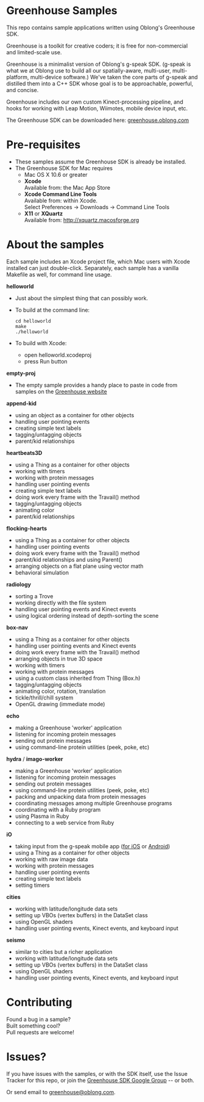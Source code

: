 Greenhouse Samples
==================
This repo contains sample applications written using Oblong's Greenhouse SDK. 

Greenhouse is a toolkit for creative coders; it is free for non-commercial and limited-scale use.

Greenhouse is a minimalist version of Oblong's g-speak SDK. (g-speak is what we at Oblong use to build all our spatially-aware, multi-user, multi-platform, multi-device software.) We've taken the core parts of g-speak and distilled them into a C++ SDK whose goal is to be approachable, powerful, and concise.

Greenhouse includes our own custom Kinect-processing pipeline, and hooks for working with Leap Motion, Wiimotes, mobile device input, etc.

The Greenhouse SDK can be downloaded here:  [greenhouse.oblong.com](http://greenhouse.oblong.com/)

Pre-requisites
==============
- These samples assume the Greenhouse SDK is already be installed.
- The Greenhouse SDK for Mac requires
    - Mac OS X 10.6 or greater
    - **Xcode**  
      Available from: the Mac App Store
    - **Xcode Command Line Tools**  
      Available from: within Xcode.  
      Select Preferences -> Downloads -> Command Line Tools
    - **X11** or **XQuartz**  
      Available from: http://xquartz.macosforge.org


About the samples
=================
Each sample includes an Xcode project file, which Mac users with Xcode installed can just double-click. Separately, each sample has a vanilla Makefile as well, for command line usage.

**helloworld** 
  
  - Just about the simplest thing that can possibly work.
  - To build at the command line:
   
        cd helloworld
        make
        ./helloworld

  - To build with Xcode:
       - open helloworld.xcodeproj
       - press Run button


**empty-proj**

  - The empty sample provides a handy place to paste in code from samples on the [Greenhouse website](http://greenhouse.oblong.com/reference.html)

**append-kid**
  
  - using an object as a container for other objects
  - handling user pointing events
  - creating simple text labels
  - tagging/untagging objects
  - parent/kid relationships
  
**heartbeats3D**
  
  - using a Thing as a container for other objects
  - working with timers
  - working with protein messages
  - handling user pointing events
  - creating simple text labels
  - doing work every frame with the Travail() method
  - tagging/untagging objects
  - animating color
  - parent/kid relationships
  
**flocking-hearts**
  
  - using a Thing as a container for other objects
  - handling user pointing events
  - doing work every frame with the Travail() method
  - parent/kid relationships and using Parent()
  - arranging objects on a flat plane using vector math
  - behavioral simulation

**radiology**
  
  - sorting a Trove
  - working directly with the file system
  - handling user pointing events and Kinect events
  - using logical ordering instead of depth-sorting the scene
  
**box-nav**
  
  - using a Thing as a container for other objects
  - handling user pointing events and Kinect events
  - doing work every frame with the Travail() method
  - arranging objects in true 3D space
  - working with timers
  - working with protein messages
  - using a custom class inherited from Thing (Box.h)
  - tagging/untagging objects
  - animating color, rotation, translation
  - tickle/thrill/chill system
  - OpenGL drawing (immediate mode)
  
**echo**
  
  - making a Greenhouse 'worker' application
  - listening for incoming protein messages
  - sending out protein messages
  - using command-line protein utilities (peek, poke, etc)
  
**hydra** / **imago-worker**
  
  - making a Greenhouse 'worker' application
  - listening for incoming protein messages
  - sending out protein messages
  - using command-line protein utilities (peek, poke, etc)
  - packing and unpacking data from protein messages
  - coordinating messages among multiple Greenhouse programs
  - coordinating with a Ruby program
  - using Plasma in Ruby
  - connecting to a web service from Ruby
  
**iO**
  
  - taking input from the g-speak mobile app ([for iOS](https://itunes.apple.com/us/app/g-speak-mobile/id460504931?mt=8) or [Android](https://play.google.com/store/apps/details?id=com.oblong.android.gspeakpointer))
  - using a Thing as a container for other objects
  - working with raw image data
  - working with protein messages
  - handling user pointing events
  - creating simple text labels
  - setting timers
  
**cities**
  
  - working with latitude/longitude data sets
  - setting up VBOs (vertex buffers) in the DataSet class
  - using OpenGL shaders
  - handling user pointing events, Kinect events, and keyboard input

**seismo**

  - similar to cities but a richer application
  - working with latitude/longitude data sets
  - setting up VBOs (vertex buffers) in the DataSet class
  - using OpenGL shaders
  - handling user pointing events, Kinect events, and keyboard input

Contributing
============
Found a bug in a sample?  
Built something cool?  
Pull requests are welcome!

Issues?
=======
If you have issues with the samples, or with the SDK itself, use the Issue Tracker for this repo, or join the [Greenhouse SDK Google Group](https://groups.google.com/forum/#!forum/greenhouse-sdk) -- or both. 

Or send email to [greenhouse@oblong.com](mailto:greenhouse@oblong.com).
